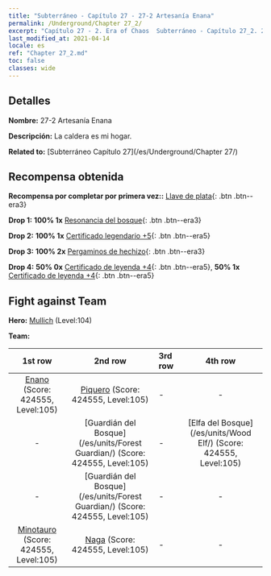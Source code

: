 ```yaml
---
title: "Subterráneo - Capítulo 27 - 27-2 Artesanía Enana"
permalink: /Underground/Chapter 27_2/
excerpt: "Capítulo 27 - 2. Era of Chaos  Subterráneo - Capítulo 27_2. 27-2 Artesanía Enana"
last_modified_at: 2021-04-14
locale: es
ref: "Chapter 27_2.md"
toc: false
classes: wide
---
```


## Detalles

 **Nombre:** 27-2 Artesanía Enana

 **Descripción:** La caldera es mi hogar.

 **Related to:** [Subterráneo Capítulo 27](/es/Underground/Chapter 27/)

## Recompensa obtenida

 **Recompensa por completar por primera vez::** [Llave de plata](/es/Items/con_693/){: .btn .btn--era3}

 **Drop 1:** **100% 1x** [Resonancia del bosque](/es/Items/her_465/){: .btn .btn--era3}

 **Drop 2:** **100% 1x** [Certificado legendario +5](/es/Items/mat_102/){: .btn .btn--era5}

 **Drop 3:** **100% 2x** [Pergaminos de hechizo](/es/Items/con_694/){: .btn .btn--era3}

 **Drop 4:** **50% 0x** [Certificado de leyenda +4](/es/Items/mat_95/){: .btn .btn--era5}, **50% 1x** [Certificado de leyenda +4](/es/Items/mat_95/){: .btn .btn--era5}


## Fight against Team
 **Hero:** [Mullich](/es/heroes/Mullich/) (Level:104)

 **Team:**


  | 1st row | 2nd row | 3rd row | 4th row |
  |:----:|:----:|:----|:----:|
  | [Enano](/es/units/Dwarf/) (Score: 424555, Level:105)  | [Piquero](/es/units/Pikeman/) (Score: 424555, Level:105)  | - | - |
  | - | [Guardián del Bosque](/es/units/Forest Guardian/) (Score: 424555, Level:105)  | - | [Elfa del Bosque](/es/units/Wood Elf/) (Score: 424555, Level:105)  |
  | - | [Guardián del Bosque](/es/units/Forest Guardian/) (Score: 424555, Level:105)  | - | - |
  | [Minotauro](/es/units/Minotaur/) (Score: 424555, Level:105)  | [Naga](/es/units/Naga/) (Score: 424555, Level:105)  | - | - |


